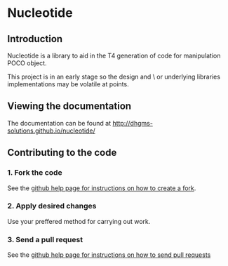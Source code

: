 # Nucleotide

## Introduction

Nucleotide is a library to aid in the T4 generation of code for manipulation POCO object.

This project is in an early stage so the design and \ or underlying libraries implementations may be volatile at points.

## Viewing the documentation

The documentation can be found at http://dhgms-solutions.github.io/nucleotide/

## Contributing to the code

### 1\. Fork the code

See the [github help page for instructions on how to create a fork](http://help.github.com/fork-a-repo/).

### 2\. Apply desired changes

Use your preffered method for carrying out work.

### 3\. Send a pull request

See the [github help page for instructions on how to send pull requests](http://help.github.com/send-pull-requests/)

